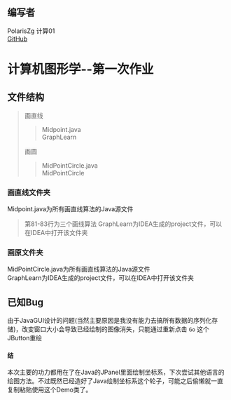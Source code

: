 编写者
----------
PolarisZg 计算01  <br>
[GitHub](https://github.com/PolarisZg/GraphLearn)
# 计算机图形学--第一次作业

## 文件结构

> 画直线
>> Midpoint.java<br>
>> GraphLearn
>>
> 画圆
>> MidPointCircle.java<br>
>> MidPointCircle

### 画直线文件夹

Midpoint.java为所有画直线算法的Java源文件<br>
> 第81-83行为三个画线算法
GraphLearn为IDEA生成的project文件，可以在IDEA中打开该文件夹<br>

### 画原文件夹

MidPointCircle.java为所有画直线算法的Java源文件<br>
GraphLearn为IDEA生成的project文件，可以在IDEA中打开该文件夹<br>

## 已知Bug

由于JavaGUI设计的问题(当然主要原因是我没有能力去搞所有数据的序列化存储)，改变窗口大小会导致已经绘制的图像消失，只能通过重新点击 `Go` 这个JButton重绘

#### 结
本次主要的功力都用在了在Java的JPanel里面绘制坐标系，下次尝试其他语言的绘图方法。不过既然已经造好了Java绘制坐标系这个轮子，可能之后偷懒就一直复制粘贴使用这个Demo类了。<br>